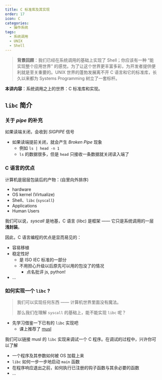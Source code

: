 ```yaml
---
title: C 标准库及其实现
order: 17
icon: C
categories:
  - 操作系统
tags:
  - 系统调用
  - UNIX
  - Shell
---
```


> **背景回顾**：我们已经在系统调用的基础上实现了 Shell；你应该有一种 “能实现整个应用世界” 的感觉。为了让这个世界更丰富多彩，为开发者提供便利就是至关重要的。UNIX 世界的蓬勃发展离不开 C 语言和它的标准库，长久以来都为 Systems Programming 树立了一套标杆。

**本讲内容**：系统调用之上的世界：C 标准库和实现。

<!-- more --->

## `libc` 简介

### 关于 *pipe* 的补充

如果读端关闭，会收到 *SIGPIPE* 信号

- 如果读端提前关闭，就会产生 *Broken Pipe* 现象
  - 例如 `ls | head -n 1`
  - `ls` 的数据很多，但是 `head` 只接收一条数据就关闭读入端了

###  C 语言的优点

计算机是层层包装后的产物：(自里向外排序)

- hardware
- OS kernel (Virtualize)
- Shell、`libc` (`syscall`)
- Applications
- Human Users

我们可以说，*syscall* 是地基，C 语言 (libc) 是框架 —— 它只是系统调用的一层 **浅封装**。

因此，C 语言编程的优点是显而易见的：

- 容易移植
- 稳定性好
  - 是 ISO IEC 标准的一部分
  - 不用担心升级以后原先可以用的包没了的情况
    - 点名批评 js, python!
- ...

### 如何实现一个 `libc` ?

> 我们可以实现任何东西 —— 计算机世界里面没有魔法。
>
> 那么我们在理解 `syscall` 的基础上，能不能实现 `libc` 呢？

- 先学习借鉴一下已有的 `libc` 实现吧
  - 课上推荐了 [musl](https://musl.libc.org/)

我们可以链接 musl 的 `libc` 实现来调试一个 C 程序。在调试的过程中，兴许你可以了解

- 一个程序及其参数如何被 OS 加载上来
- `libc` 如何一步一步地启动 `main` 函数
- 在程序响应退出之前，如何执行已注册的钩子函数与其余必要的函数
- ...

